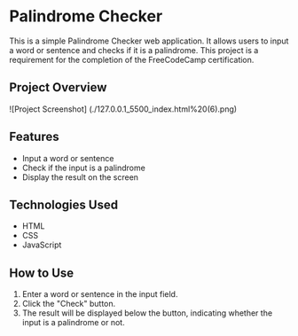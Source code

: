 # Palindrome Checker

This is a simple Palindrome Checker web application. It allows users to input a word or sentence and checks if it is a palindrome. This project is a requirement for the completion of the FreeCodeCamp certification.

## Project Overview

![Project Screenshot] (./127.0.0.1_5500_index.html%20(6).png)

## Features

- Input a word or sentence
- Check if the input is a palindrome
- Display the result on the screen

## Technologies Used

- HTML
- CSS
- JavaScript

## How to Use

1. Enter a word or sentence in the input field.
2. Click the "Check" button.
3. The result will be displayed below the button, indicating whether the input is a palindrome or not.

